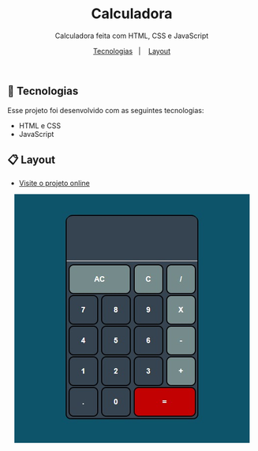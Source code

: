 <h1 align="center">Calculadora</h1>

<p align="center">Calculadora feita com HTML, CSS e JavaScript </br>
</p>

<p align="center">
 <a href="#-tecnologias">Tecnologias</a>&nbsp;&nbsp;&nbsp|&nbsp;&nbsp;&nbsp;
 <a href="#-Layout">Layout</a>
 
</p>



</br>



## 🚀 Tecnologias

Esse projeto foi desenvolvido com as seguintes tecnologias:

- HTML e CSS
- JavaScript



## 📋 Layout
- [Visite o projeto online](https://rianxavier.github.io/CalculadoraJS/)

<p align="center">
  <img alt="Layout da Calculadora" src="img/calc.jpg">
</p>
